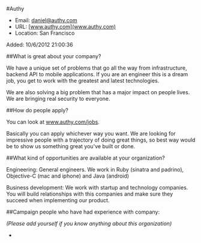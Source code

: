
#Authy

* Email: [daniel@authy.com](mailto:daniel@authy.com)
* URL: [www.authy.com](www.authy.com)
* Location: San Francisco

Added: 10/6/2012 21:00:36

##What is great about your company?

We have a unique set of problems that go all the way from infrastructure, backend API to mobile applications. If you are an engineer this is a dream job, you get to work with the greatest and latest technologies.

We are also solving a big problem that has a major impact on people lives. We are bringing real security to everyone.

##How do people apply?

You can look at www.authy.com/jobs.



Basically you can apply whichever way you want. We are looking for impressive people with a trajectory of doing great things, so best way would be to show us something great you've built or done.

##What kind of opportunities are available at your organization?

Engineering: General engineers. We work in Ruby (sinatra and padrino), Objective-C (mac and iphone) and Java (android)



Business development: We work with startup and technology companies. You will build relationships with this companies and make sure they succeed when implementing our product.

##Campaign people who have had experience with company:

*(Please add yourself if you know anything about this organization)*

* 


    